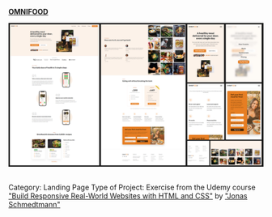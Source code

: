 [**OMNIFOOD**](https://rodrigozandeoliveira.github.io/Omnifood/)

![Omnifood Preview](omnifood_preview_20230907.jpg)

##

Category: Landing Page
Type of Project: Exercise from the Udemy course ["Build Responsive Real-World Websites with HTML and CSS"](https://www.udemy.com/course/design-and-develop-a-killer-website-with-html5-and-css3/?kw=build+responsive+real&src=sac#instructor-1) by ["Jonas Schmedtmann"](ttps://www.udemy.com/course/design-and-develop-a-killer-website-with-html5-and-css3/?kw=build+responsive+real&src=sac#instructor-1)

##
